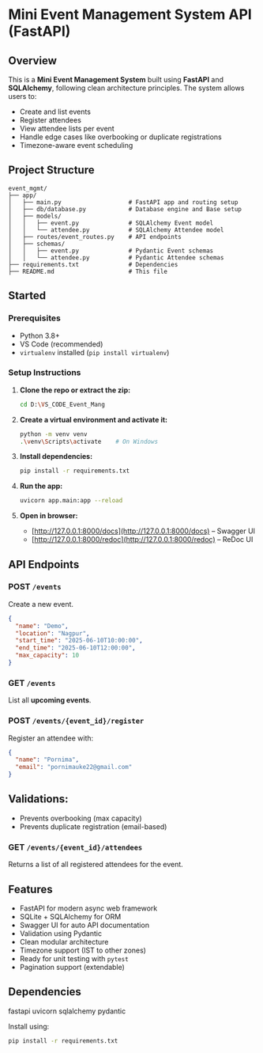 # Mini Event Management System API (FastAPI)

## Overview

This is a **Mini Event Management System** built using **FastAPI** and **SQLAlchemy**, following clean architecture principles. The system allows users to:

- Create and list events
- Register attendees
- View attendee lists per event
- Handle edge cases like overbooking or duplicate registrations
- Timezone-aware event scheduling

## Project Structure

```
event_mgmt/
├── app/
│   ├── main.py                   # FastAPI app and routing setup
│   ├── db/database.py            # Database engine and Base setup
│   ├── models/
│   │   ├── event.py              # SQLAlchemy Event model
│   │   └── attendee.py           # SQLAlchemy Attendee model
│   ├── routes/event_routes.py    # API endpoints
│   ├── schemas/
│   │   ├── event.py              # Pydantic Event schemas
│   │   └── attendee.py           # Pydantic Attendee schemas
├── requirements.txt              # Dependencies
├── README.md                     # This file
```

## Started

### Prerequisites

- Python 3.8+
- VS Code (recommended)
- `virtualenv` installed (`pip install virtualenv`)

###  Setup Instructions

1. **Clone the repo or extract the zip:**

   ```bash
   cd D:\VS_CODE_Event_Mang
   ```

2. **Create a virtual environment and activate it:**

   ```bash
   python -m venv venv
   .\venv\Scripts\activate    # On Windows
   ```

3. **Install dependencies:**

   ```bash
   pip install -r requirements.txt
   ```

4. **Run the app:**

   ```bash
   uvicorn app.main:app --reload
   ```

5. **Open in browser:**

   - [http://127.0.0.1:8000/docs](http://127.0.0.1:8000/docs) – Swagger UI
   - [http://127.0.0.1:8000/redoc](http://127.0.0.1:8000/redoc) – ReDoc UI

## API Endpoints

### POST `/events`

Create a new event.
```json
{
  "name": "Demo",
  "location": "Nagpur",
  "start_time": "2025-06-10T10:00:00",
  "end_time": "2025-06-10T12:00:00",
  "max_capacity": 10
}
```

### GET `/events`

List all **upcoming events**.

### POST `/events/{event_id}/register`

Register an attendee with:
```json
{
  "name": "Pornima",
  "email": "pornimauke22@gmail.com"
}
```

## Validations:
- Prevents overbooking (max capacity)
- Prevents duplicate registration (email-based)

### GET `/events/{event_id}/attendees`

Returns a list of all registered attendees for the event.

## Features

- FastAPI for modern async web framework
- SQLite + SQLAlchemy for ORM
- Swagger UI for auto API documentation
- Validation using Pydantic
- Clean modular architecture
- Timezone support (IST to other zones)
- Ready for unit testing with `pytest`
- Pagination support (extendable)

## Dependencies

fastapi
uvicorn
sqlalchemy
pydantic

Install using:

```bash
pip install -r requirements.txt
```
